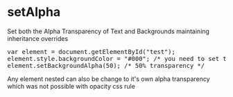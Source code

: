 # setAlpha
Set both the Alpha Transparency of Text and Backgrounds maintaining inheritance overrides

<pre>
var element = document.getElementById("test");
element.style.backgroundColor = "#000"; /* you need to set the background color first*/
element.setBackgroundAlpha(50); /* 50% transparency */
</pre>

Any element nested can also be change to it's own alpha transparency which was not possible with opacity css rule
